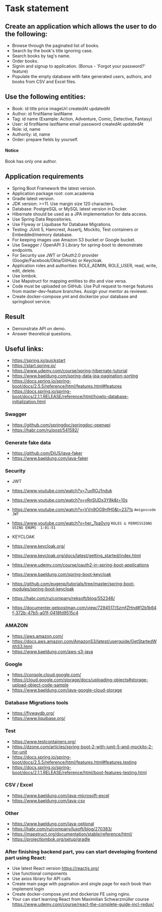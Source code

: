 # Task statement

## Create an application which allows the user to do the following:

- Browse through the paginated list of books.
- Search by the book's title ignoring case.
- Search books by tag's name.
- Order books.
- Signin and signup to application. (Bonus - 'Forgot your password?' feature)
- Populate the empty database with fake generated users, authors, and books from CSV and Excel files.   

## Use the following entities:

- Book: id title price imageUrl createdAt updatedAt
- Author: id firstName lastName
- Tag: id name  (Example: Action, Adventure, Comic, Detective, Fantasy)
- User: id firstName lastName email password createdAt updatedAt
- Role: id, name
- Authority: id, name
- Order: prepare fields by yourself.

#### Notice

Book has only one author.

## Application requirements

- Spring Boot Framework the latest version.
- Application package root: com.academia
- Gradle latest version.
- JDK version: >=11. Use margin size 120 characters.
- Database: PostgreSQL or MySQL latest version in Docker.
- Hibernate should be used as a JPA implementation for data access.
- Use Spring Data Repositories.
- Use Flyway or Liquibase for Database Migrations.
- Testing: JUnit 5, Hamcrest, Assertj, Mockito, Test containers or Embedded/memory database.
- For keeping images use Amazon S3 bucket or Google bucket.
- Use Swagger / OpenAPI 3 Library for spring-boot to demonstrate endpoints.
- For Security use JWT or OAuth2.0 provider (Google/Facebook/Okta/GitHub) or Keycloak.
- Application roles and authorities: ROLE_ADMIN, ROLE_USER, read, write, edit, delete.
- Use lombok.
- Use Mapstruct for mapping entities to dto and vise versa.
- Code must be uploaded on GitHub. Use Pull request to merge features from master-dev-feature branches. Assign your
  mentor as reviewer.
- Create docker-compose.yml and dockerize your database and springboot service.



## Result

- Demonstrate API on demo.
- Answer theoretical questions.

## Useful links:

- https://spring.io/quickstart
- https://start.spring.io/
- https://www.udemy.com/course/spring-hibernate-tutorial
- https://www.baeldung.com/spring-data-jpa-pagination-sorting
- https://docs.spring.io/spring-boot/docs/2.5.5/reference/html/features.html#features
- https://docs.spring.io/spring-boot/docs/2.1.1.RELEASE/reference/html/howto-database-initialization.html

### Swagger

- https://github.com/springdoc/springdoc-openapi
- https://habr.com/ru/post/541592/

### Generate fake data

- https://github.com/DiUS/java-faker
- https://www.baeldung.com/java-faker

### Security
-  JWT
- https://www.youtube.com/watch?v=7uxROJ1nduk
- https://www.youtube.com/watch?v=yRnSUDx3Y8k&t=10s
- https://www.youtube.com/watch?v=VVn9OG9nfH0&t=2371s   `Amigoscode JWT`
- https://www.youtube.com/watch?v=her_7pa0vrg           `ROLES & PERMISSIONS USING ENUMS  1:01:51`
                                 

- KEYCLOAK
- https://www.keycloak.org/
- https://www.keycloak.org/docs/latest/getting_started/index.html 
- https://www.udemy.com/course/oauth2-in-spring-boot-applications
- https://www.baeldung.com/spring-boot-keycloak
- https://github.com/eugenp/tutorials/tree/master/spring-boot-modules/spring-boot-keycloak
- https://habr.com/ru/company/reksoft/blog/552346/
- https://documenter.getpostman.com/view/7294517/SzmfZHnd#12b1b64f-372b-47b5-a01f-0418fd9515c4

### AMAZON

- https://aws.amazon.com/
- https://docs.aws.amazon.com/AmazonS3/latest/userguide/GetStartedWithS3.html
- https://www.baeldung.com/aws-s3-java

### Google

- https://console.cloud.google.com/
- https://cloud.google.com/storage/docs/uploading-objects#storage-upload-object-code-sample
- https://www.baeldung.com/java-google-cloud-storage

### Database Migrations tools

- https://flywaydb.org/
- https://www.liquibase.org/

### Test

- https://www.testcontainers.org/
- https://dzone.com/articles/spring-boot-2-with-junit-5-and-mockito-2-for-unit
- https://docs.spring.io/spring-boot/docs/2.5.5/reference/html/features.html#features.testing
- https://docs.spring.io/spring-boot/docs/2.1.1.RELEASE/reference/html/boot-features-testing.html
 
### CSV / Excel
- https://www.baeldung.com/java-microsoft-excel
- https://www.baeldung.com/java-csv

### Other

- https://www.baeldung.com/java-optional
- https://habr.com/ru/company/luxoft/blog/270383/
- https://mapstruct.org/documentation/stable/reference/html/
- https://projectlombok.org/setup/gradle



### After finishing backend part, you can start developing frontend part using React:
- Use latest React version https://reactjs.org/
- Use functional components
- Use axios library for API calls
- Create main page with pagination and single page for each book than implement login 
- Create docker-compose.yml and dockerize FE using nginx. 
- Your can start learning React from Maximilian Schwarzmüller course https://www.udemy.com/course/react-the-complete-guide-incl-redux/
